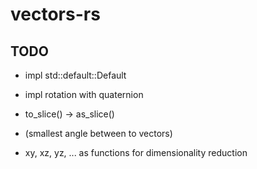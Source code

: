 # vectors-rs

## TODO

- impl std::default::Default

- impl rotation with quaternion

- to_slice() -> as_slice()

- (smallest angle between to vectors)

- xy, xz, yz, ... as functions for dimensionality reduction
